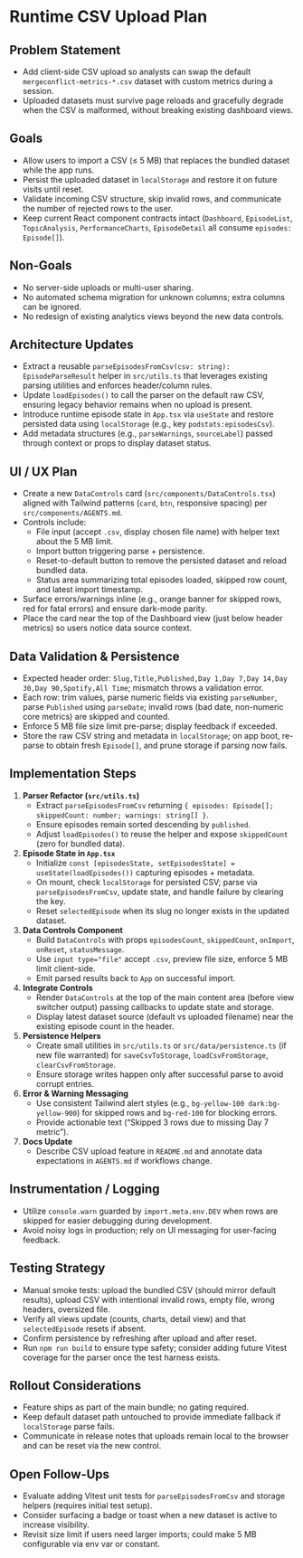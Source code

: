 # Runtime CSV Upload Plan

## Problem Statement
- Add client-side CSV upload so analysts can swap the default `mergeconflict-metrics-*.csv` dataset with custom metrics during a session.
- Uploaded datasets must survive page reloads and gracefully degrade when the CSV is malformed, without breaking existing dashboard views.

## Goals
- Allow users to import a CSV (≤ 5 MB) that replaces the bundled dataset while the app runs.
- Persist the uploaded dataset in `localStorage` and restore it on future visits until reset.
- Validate incoming CSV structure, skip invalid rows, and communicate the number of rejected rows to the user.
- Keep current React component contracts intact (`Dashboard`, `EpisodeList`, `TopicAnalysis`, `PerformanceCharts`, `EpisodeDetail` all consume `episodes: Episode[]`).

## Non-Goals
- No server-side uploads or multi-user sharing.
- No automated schema migration for unknown columns; extra columns can be ignored.
- No redesign of existing analytics views beyond the new data controls.

## Architecture Updates
- Extract a reusable `parseEpisodesFromCsv(csv: string): EpisodeParseResult` helper in `src/utils.ts` that leverages existing parsing utilities and enforces header/column rules.
- Update `loadEpisodes()` to call the parser on the default raw CSV, ensuring legacy behavior remains when no upload is present.
- Introduce runtime episode state in `App.tsx` via `useState` and restore persisted data using `localStorage` (e.g., key `podstats:episodesCsv`).
- Add metadata structures (e.g., `parseWarnings`, `sourceLabel`) passed through context or props to display dataset status.

## UI / UX Plan
- Create a new `DataControls` card (`src/components/DataControls.tsx`) aligned with Tailwind patterns (`card`, `btn`, responsive spacing) per `src/components/AGENTS.md`.
- Controls include:
  - File input (accept `.csv`, display chosen file name) with helper text about the 5 MB limit.
  - Import button triggering parse + persistence.
  - Reset-to-default button to remove the persisted dataset and reload bundled data.
  - Status area summarizing total episodes loaded, skipped row count, and latest import timestamp.
- Surface errors/warnings inline (e.g., orange banner for skipped rows, red for fatal errors) and ensure dark-mode parity.
- Place the card near the top of the Dashboard view (just below header metrics) so users notice data source context.

## Data Validation & Persistence
- Expected header order: `Slug,Title,Published,Day 1,Day 7,Day 14,Day 30,Day 90,Spotify,All Time`; mismatch throws a validation error.
- Each row: trim values, parse numeric fields via existing `parseNumber`, parse `Published` using `parseDate`; invalid rows (bad date, non-numeric core metrics) are skipped and counted.
- Enforce 5 MB file size limit pre-parse; display feedback if exceeded.
- Store the raw CSV string and metadata in `localStorage`; on app boot, re-parse to obtain fresh `Episode[]`, and prune storage if parsing now fails.

## Implementation Steps
1. **Parser Refactor (`src/utils.ts`)**
   - Extract `parseEpisodesFromCsv` returning `{ episodes: Episode[]; skippedCount: number; warnings: string[] }`.
   - Ensure episodes remain sorted descending by `published`.
   - Adjust `loadEpisodes()` to reuse the helper and expose `skippedCount` (zero for bundled data).
2. **Episode State in `App.tsx`**
   - Initialize `const [episodesState, setEpisodesState] = useState(loadEpisodes())` capturing episodes + metadata.
   - On mount, check `localStorage` for persisted CSV; parse via `parseEpisodesFromCsv`, update state, and handle failure by clearing the key.
   - Reset `selectedEpisode` when its slug no longer exists in the updated dataset.
3. **Data Controls Component**
   - Build `DataControls` with props `episodesCount`, `skippedCount`, `onImport`, `onReset`, `statusMessage`.
   - Use `input type="file"` accept `.csv`, preview file size, enforce 5 MB limit client-side.
   - Emit parsed results back to `App` on successful import.
4. **Integrate Controls**
   - Render `DataControls` at the top of the main content area (before view switcher output) passing callbacks to update state and storage.
   - Display latest dataset source (default vs uploaded filename) near the existing episode count in the header.
5. **Persistence Helpers**
   - Create small utilities in `src/utils.ts` or `src/data/persistence.ts` (if new file warranted) for `saveCsvToStorage`, `loadCsvFromStorage`, `clearCsvFromStorage`.
   - Ensure storage writes happen only after successful parse to avoid corrupt entries.
6. **Error & Warning Messaging**
   - Use consistent Tailwind alert styles (e.g., `bg-yellow-100 dark:bg-yellow-900`) for skipped rows and `bg-red-100` for blocking errors.
   - Provide actionable text (“Skipped 3 rows due to missing Day 7 metric”).
7. **Docs Update**
   - Describe CSV upload feature in `README.md` and annotate data expectations in `AGENTS.md` if workflows change.

## Instrumentation / Logging
- Utilize `console.warn` guarded by `import.meta.env.DEV` when rows are skipped for easier debugging during development.
- Avoid noisy logs in production; rely on UI messaging for user-facing feedback.

## Testing Strategy
- Manual smoke tests: upload the bundled CSV (should mirror default results), upload CSV with intentional invalid rows, empty file, wrong headers, oversized file.
- Verify all views update (counts, charts, detail view) and that `selectedEpisode` resets if absent.
- Confirm persistence by refreshing after upload and after reset.
- Run `npm run build` to ensure type safety; consider adding future Vitest coverage for the parser once the test harness exists.

## Rollout Considerations
- Feature ships as part of the main bundle; no gating required.
- Keep default dataset path untouched to provide immediate fallback if `localStorage` parse fails.
- Communicate in release notes that uploads remain local to the browser and can be reset via the new control.

## Open Follow-Ups
- Evaluate adding Vitest unit tests for `parseEpisodesFromCsv` and storage helpers (requires initial test setup).
- Consider surfacing a badge or toast when a new dataset is active to increase visibility.
- Revisit size limit if users need larger imports; could make 5 MB configurable via env var or constant.
